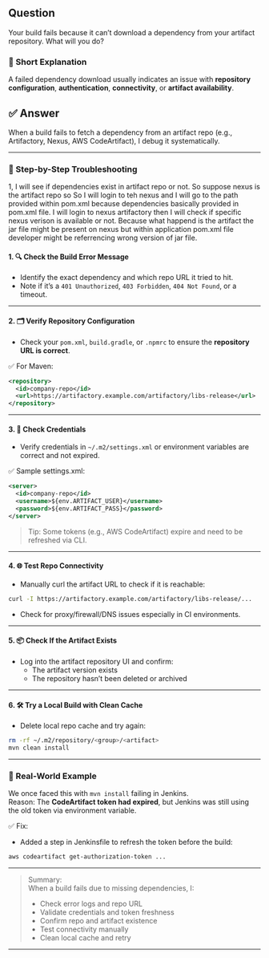 ## Question  
Your build fails because it can’t download a dependency from your artifact repository. What will you do?

### 📝 Short Explanation  
A failed dependency download usually indicates an issue with **repository configuration**, **authentication**, **connectivity**, or **artifact availability**.

## ✅ Answer  

When a build fails to fetch a dependency from an artifact repo (e.g., Artifactory, Nexus, AWS CodeArtifact), I debug it systematically.

---

### 🧭 Step-by-Step Troubleshooting
1, I will see if dependencies exist in artifact repo or not. So suppose nexus is the artifact repo so 
So I will login to teh nexus and I will go to the path provided within pom.xml because dependencies basically provided in pom.xml file.
I will login to nexus artifactory then I will check if specific nexus verison is available or not. Because what happend is the artifact the jar file might be present on nexus but within application pom.xml file developer might be referrencing wrong version of jar file.
#### 1. 🔍 **Check the Build Error Message**
- Identify the exact dependency and which repo URL it tried to hit.
- Note if it’s a `401 Unauthorized`, `403 Forbidden`, `404 Not Found`, or a timeout.

---

#### 2. 🗂️ **Verify Repository Configuration**
- Check your `pom.xml`, `build.gradle`, or `.npmrc` to ensure the **repository URL is correct**.

✅ For Maven:
```xml
<repository>
  <id>company-repo</id>
  <url>https://artifactory.example.com/artifactory/libs-release</url>
</repository>
```

---

#### 3. 🔐 **Check Credentials**
- Verify credentials in `~/.m2/settings.xml` or environment variables are correct and not expired.

✅ Sample settings.xml:
```xml
<server>
  <id>company-repo</id>
  <username>${env.ARTIFACT_USER}</username>
  <password>${env.ARTIFACT_PASS}</password>
</server>
```

> Tip: Some tokens (e.g., AWS CodeArtifact) expire and need to be refreshed via CLI.

---

#### 4. 🌐 **Test Repo Connectivity**
- Manually curl the artifact URL to check if it is reachable:
```bash
curl -I https://artifactory.example.com/artifactory/libs-release/...
```

- Check for proxy/firewall/DNS issues especially in CI environments.

---

#### 5. 📦 **Check If the Artifact Exists**
- Log into the artifact repository UI and confirm:
  - The artifact version exists
  - The repository hasn’t been deleted or archived

---

#### 6. 🛠️ **Try a Local Build with Clean Cache**
- Delete local repo cache and try again:
```bash
rm -rf ~/.m2/repository/<group>/<artifact>
mvn clean install
```

---

### 🧠 Real-World Example

We once faced this with `mvn install` failing in Jenkins.  
Reason: The **CodeArtifact token had expired**, but Jenkins was still using the old token via environment variable.

✅ Fix:  
- Added a step in Jenkinsfile to refresh the token before the build:
```bash
aws codeartifact get-authorization-token ...
```

---

> Summary:  
> When a build fails due to missing dependencies, I:
> - Check error logs and repo URL
> - Validate credentials and token freshness
> - Confirm repo and artifact existence
> - Test connectivity manually
> - Clean local cache and retry

---
